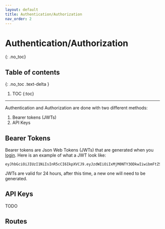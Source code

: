 ```yaml
---
layout: default
title: Authentication/Authorization
nav_order: 2
---
```

# Authentication/Authorization
{: .no_toc}
## Table of contents
{: .no_toc .text-delta }
1. TOC
{:toc}
---

Authentication and Authorization are done with two different methods:
1. Bearer tokens (JWTs)
2. API Keys

## Bearer Tokens
Bearer tokens are Json Web Tokens (JWTs) that are generated when you [login](). Here is an example of what a JWT look like: 
```
eyJhbGciOiJIUzI1NiIsInR5cCI6IkpXVCJ9.eyJzdWIiOiIxMjM0NTY3ODkwIiwibmFtZSI6IkpvaG4gRG9lIiwiaWF0IjoxNTE2MjM5MDIyfQ.SflKxwRJSMeKKF2QT4fwpMeJf36POk6yJV_adQssw5c
```

JWTs are valid for 24 hours, after this time, a new one will need to be generated.
## API Keys
TODO

## Routes